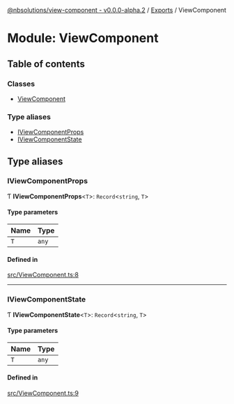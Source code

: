 [@nbsolutions/view-component - v0.0.0-alpha.2](../README.md) / [Exports](../modules.md) / ViewComponent

# Module: ViewComponent

## Table of contents

### Classes

- [ViewComponent](../classes/ViewComponent.ViewComponent-1.md)

### Type aliases

- [IViewComponentProps](ViewComponent.md#iviewcomponentprops)
- [IViewComponentState](ViewComponent.md#iviewcomponentstate)

## Type aliases

### IViewComponentProps

Ƭ **IViewComponentProps**<`T`\>: `Record`<`string`, `T`\>

#### Type parameters

| Name | Type |
| :------ | :------ |
| `T` | `any` |

#### Defined in

[src/ViewComponent.ts:8](https://github.com/nbsolutions-ca/view-component/blob/a0db092/src/ViewComponent.ts#L8)

___

### IViewComponentState

Ƭ **IViewComponentState**<`T`\>: `Record`<`string`, `T`\>

#### Type parameters

| Name | Type |
| :------ | :------ |
| `T` | `any` |

#### Defined in

[src/ViewComponent.ts:9](https://github.com/nbsolutions-ca/view-component/blob/a0db092/src/ViewComponent.ts#L9)
